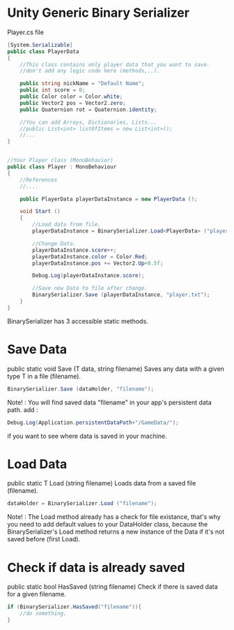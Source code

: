 # Unity Generic Binary Serializer

Player.cs file
```c#
[System.Serializable]
public class PlayerData
{
	//This class contains only player data that you want to save.
	//don't add any logic code here (methods,..).

	public string nickName = "Default Name";
	public int score = 0;
	public Color color = Color.white;
	public Vector2 pos = Vector2.zero;
	public Quaternion rot = Quaternion.identity;

	//You can add Arrays, Dictionaries, Lists...
	//public List<int> listOfItems = new List<int>();
	//...
}


//Your Player class (MonoBehavior)
public class Player : MonoBehaviour
{
	//References
	//....

	public PlayerData playerDataInstance = new PlayerData ();

	void Start ()
	{
		//Load data from file.
		playerDataInstance = BinarySerializer.Load<PlayerData> ("player.txt");

		//Change Data.
		playerDataInstance.score++;
		playerDataInstance.color = Color.Red;
		playerDataInstance.pos += Vector2.Up+0.5f;

		Debug.Log(playerDataInstance.score);

		//Save new Data to file after change.
		BinarySerializer.Save (playerDataInstance, "player.txt");
	}
}
```

BinarySerializer has 3 accessible static methods.

# Save Data
public static void Save <T> (T data, string filename)
Saves any data with a given type T in a file (filename).
```c#
BinarySerializer.Save (dataHolder, "filename");
```
Note! : You will find saved data "filename" in your app's persistent data path.
add :
```c#
Debug.Log(Application.persistentDataPath+"/GameData/");
```
if you want to see where data is saved in your machine.


# Load Data
public static T Load<T> (string filename)
Loads data from a saved file (filename).
```c#
dataHolder = BinarySerializer.Load ("filename");
```
Note! : The Load method already has a check for file existance, that's why you need to add default values to your DataHolder class, because the BinarySerializer's Load method returns a new instance of the Data if it's not saved before (first Load).

# Check if data is already saved
public static bool HasSaved (string filename)
Check if there is saved data for a given filename.
```c#
if (BinarySerializer.HasSaved("filename")){
	//do something.
}
```

